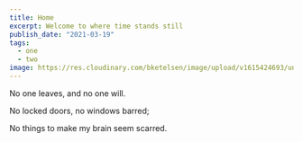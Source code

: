```yaml
---
title: Home
excerpt: Welcome to where time stands still
publish_date: "2021-03-19"
tags:
  - one
  - two
image: https://res.cloudinary.com/bketelsen/image/upload/v1615424693/unsplash_photos_5m_Z_M06_Fc9g_0ce023bcbb.jpg
---
```


No one leaves, and no one will.

No locked doors, no windows barred;

No things to make my brain seem scarred.
